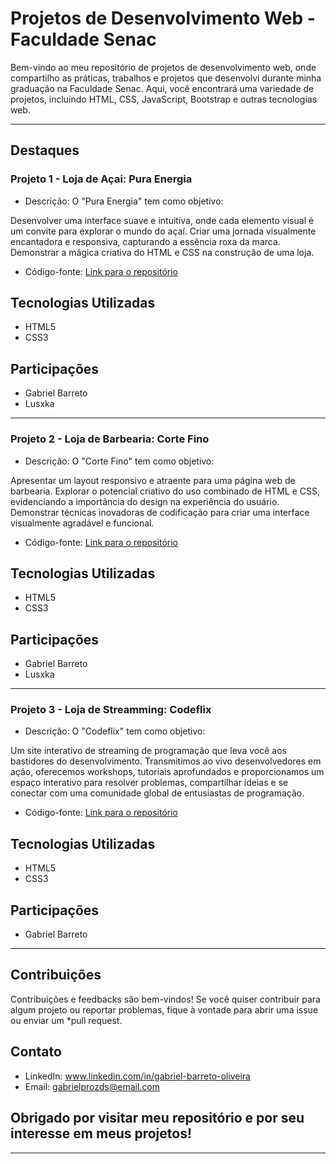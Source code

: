 # Projetos de Desenvolvimento Web - Faculdade Senac


Bem-vindo ao meu repositório de projetos de desenvolvimento web, onde compartilho as práticas, trabalhos e projetos que desenvolvi durante minha graduação na Faculdade Senac.
Aqui, você encontrará uma variedade de projetos, incluindo HTML, CSS, JavaScript, Bootstrap e outras tecnologias web.

--------------------------------------------------------------------------------------------------------------------------------------------------------------------------------------

## Destaques


### Projeto 1 - Loja de Açai: Pura Energia

- Descrição: O "Pura Energia" tem como objetivo:
  
Desenvolver uma interface suave e intuitiva, onde cada elemento visual é um convite para explorar o mundo do açaí.
Criar uma jornada visualmente encantadora e responsiva, capturando a essência roxa da marca.
Demonstrar a mágica criativa do HTML e CSS na construção de uma loja.
  
- Código-fonte: [Link para o repositório](https://github.com/Barreto0620/Senac/tree/725886f1a5ece41b4ff78436126c264c1d645777/Projeto-P.I)

## Tecnologias Utilizadas

- HTML5
- CSS3

## Participações

- Gabriel Barreto
- Lusxka

--------------------------------------------------------------------------------------------------------------------------------------------------------------------------------------

### Projeto 2 - Loja de Barbearia: Corte Fino

- Descrição: O "Corte Fino" tem como objetivo:

Apresentar um layout responsivo e atraente para uma página web de barbearia.
Explorar o potencial criativo do uso combinado de HTML e CSS, evidenciando a importância do design na experiência do usuário.
Demonstrar técnicas inovadoras de codificação para criar uma interface visualmente agradável e funcional. 

- Código-fonte: [Link para o repositório](https://github.com/Barreto0620/Senac/tree/1d5722ca7ecf265687e81f1d51bf2bcdd9bf895a/Projeto_Web)

## Tecnologias Utilizadas

- HTML5
- CSS3

## Participações

- Gabriel Barreto
- Lusxka

--------------------------------------------------------------------------------------------------------------------------------------------------------------------------------------

### Projeto 3 - Loja de Streamming: Codeflix

- Descrição: O "Codeflix" tem como objetivo:

Um site interativo de streaming de programação que leva você aos bastidores do desenvolvimento.
Transmitimos ao vivo desenvolvedores em ação, oferecemos workshops, tutoriais aprofundados e proporcionamos um espaço interativo para resolver problemas,
compartilhar ideias e se conectar com uma comunidade global de entusiastas de programação.

- Código-fonte: [Link para o repositório](https://github.com/Barreto0620/Senac/tree/1d5722ca7ecf265687e81f1d51bf2bcdd9bf895a/Projeto_Web)

## Tecnologias Utilizadas

- HTML5
- CSS3

## Participações

- Gabriel Barreto

--------------------------------------------------------------------------------------------------------------------------------------------------------------------------------------

## Contribuições
Contribuições e feedbacks são bem-vindos! Se você quiser contribuir para algum projeto ou reportar problemas, fique à vontade para abrir uma issue ou enviar um *pull request.

## Contato
- LinkedIn: www.linkedin.com/in/gabriel-barreto-oliveira
- Email: gabrielprozds@email.com


## Obrigado por visitar meu repositório e por seu interesse em meus projetos!

----------------------------------------------------------------------------------------------------------------------------------------------------------------------------------------
